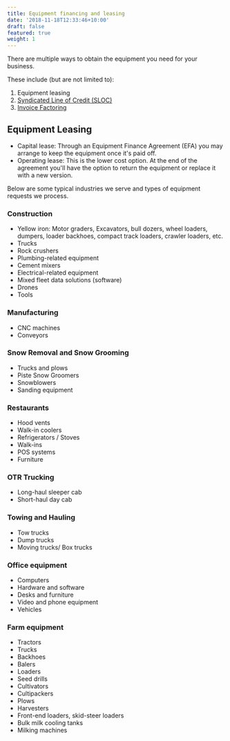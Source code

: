 ```yaml
---
title: Equipment financing and leasing
date: '2018-11-18T12:33:46+10:00'
draft: false
featured: true
weight: 1
---
```

There are multiple ways to obtain the equipment you need for your business. 

These include (but are not limited to):

1. Equipment leasing
2. [Syndicated Line of Credit (SLOC)](/services/sloc)
3. [Invoice Factoring ](/services/invoice-factoring)

## Equipment Leasing

* Capital lease: Through an Equipment Finance Agreement (EFA) you may arrange to keep the equipment once it's paid off. 
* Operating lease: This is the lower cost option. At the end of the agreement you'll have the option to return the equipment or replace it with a new version.

Below are some typical industries we serve and types of equipment requests we process.

### Construction

* Yellow iron: Motor graders, Excavators, bull dozers, wheel loaders, dumpers, loader backhoes, compact track loaders, crawler loaders, etc.
* Trucks
* Rock crushers
* Plumbing-related equipment
* Cement mixers
* Electrical-related equipment 
* Mixed fleet data solutions (software)
* Drones
* Tools

### Manufacturing

* CNC machines
* Conveyors

### Snow Removal and Snow Grooming

* Trucks and plows
* Piste Snow Groomers
* Snowblowers
* Sanding equipment 

### Restaurants

* Hood vents
* Walk-in coolers
* Refrigerators / Stoves
* Walk-ins
* POS systems
* Furniture

### OTR Trucking

* Long-haul sleeper cab
* Short-haul day cab

### Towing and Hauling

* Tow trucks
* Dump trucks
* Moving trucks/ Box trucks

### Office equipment

* Computers
* Hardware and software
* Desks and furniture
* Video and phone equipment
* Vehicles

### Farm equipment

* Tractors
* Trucks
* Backhoes
* Balers
* Loaders
* Seed drills
* Cultivators
* Cultipackers
* Plows
* Harvesters
* Front-end loaders, skid-steer loaders
* Bulk milk cooling tanks
* Milking machines
